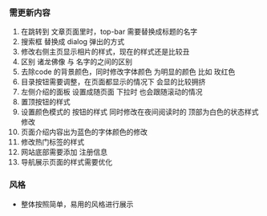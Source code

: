 ### 需更新内容
1. 在跳转到 文章页面里时，top-bar 需要替换成标题的名字
2. 搜索框 替换成 dialog 弹出的方式
3. 修改右侧主页显示相片的样式，现在的样式还是比较丑
4. 区别 诸龙佛像 与 名字的之间的区别
5. 去除code 的背景颜色，同时修改字体颜色 为明显的颜色 比如 玫红色
6. 目录按钮需要调整，在页面都显示的情况下 会显的比较拥挤
7. 左侧介绍的面板 设置成随页面 下拉时 也会跟随滚动的情况
8. 置顶按钮的样式
9. 设置颜色模式的 按钮的样式 同时修改在夜间阅读时的 顶部为白色的状态样式修改
10. 页面介绍内容出为蓝色的字体颜色的修改
11. 修改热门标签的样式
12. 网站底部需要添加 注册信息
13. 导航展示页面的样式需要优化

### 风格
- 整体按照简单，易用的风格进行展示